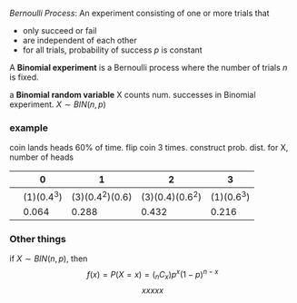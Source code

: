 
*Bernoulli Process*: An experiment consisting of one or more trials that
- only succeed or fail
- are independent of each other
- for all trials, probability of success $p$ is constant

A **Binomial experiment** is a Bernoulli process where the number of trials $n$ is fixed.

a **Binomial random variable**  X counts num. successes in Binomial experiment.
$X\sim{}BIN(n,p)$

### example
coin lands heads 60% of time. flip coin 3 times. construct prob. dist. for X, number of heads

|  | 0 | 1 | 2 | 3 |
| ---- | ---- | ---- | ---- | ---- |
|  | $(1)(0.4^3)$ | $(3)(0.4^2)(0.6)$ | $(3)(0.4)(0.6^2)$ | $(1)(0.6^3)$ |
|  | 0.064 | 0.288 | 0.432 | 0.216 |
### Other things
if $X\sim{}BIN(n,p)$, then
$$f(x)=P(X=x)=(_nC_x)p^x(1-p)^{n-x}$$
$$xxxxx$$